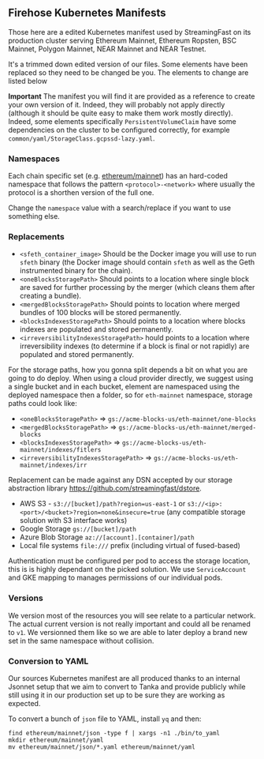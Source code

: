 ## Firehose Kubernetes Manifests

Those here are a edited Kubernetes manifest used by StreamingFast on its production cluster serving Ethereum Mainnet,
Ethereum Ropsten, BSC Mainnet, Polygon Mainnet, NEAR Mainnet and NEAR Testnet.

It's a trimmed down edited version of our files. Some elements have been replaced so they need to be changed
be you. The elements to change are listed below

**Important** The manifest you will find it are provided as a reference to create your own version of it. Indeed,
they will probably not apply directly (although it should be quite easy to make them work mostly directly). Indeed,
some elements specifically `PersistentVolumeClaim` have some dependencies on the cluster to be configured correctly,
for example `common/yaml/StorageClass.gcpssd-lazy.yaml`.

### Namespaces

Each chain specific set (e.g. [ethereum/mainnet](./ethereum/mainnet)) has an hard-coded namespace that follows the
pattern `<protocol>-<network>` where usually the protocol is a shorthen version of the full one.

Change the `namespace` value with a search/replace if you want to use something else.

### Replacements

- `<sfeth_container_image>` Should be the Docker image you will use to run `sfeth` binary (the Docker image should contain `sfeth` as well as the Geth instrumented binary for the chain).
- `<oneBlocksStoragePath>` Should points to a location where single block are saved for further processing by the merger (which cleans them after creating a bundle).
- `<mergedBlocksStoragePath>` Should points to location where merged bundles of 100 blocks will be stored permanently.
- `<blocksIndexesStoragePath>` Should points to a location where blocks indexes are populated and stored permanently.
- `<irreversibilityIndexesStoragePath>` hould points to a location where irreversibility indexes (to determine if a block is final or not rapidly) are populated and stored permanently.

For the storage paths, how you gonna split depends a bit on what you are going to do deploy. When using a cloud provider directly,
we suggest using a single bucket and in each bucket, element are namespaced using the deployed namespace then a folder, so for
`eth-mainnet` namespace, storage paths could look like:

- `<oneBlocksStoragePath>` => `gs://acme-blocks-us/eth-mainnet/one-blocks`
- `<mergedBlocksStoragePath>` => `gs://acme-blocks-us/eth-mainnet/merged-blocks`
- `<blocksIndexesStoragePath>` => `gs://acme-blocks-us/eth-mainnet/indexes/fitlers`
- `<irreversibilityIndexesStoragePath>` => `gs://acme-blocks-us/eth-mainnet/indexes/irr`

Replacement can be made against any DSN accepted by our storage abstraction library
https://github.com/streamingfast/dstore.

- AWS S3 - `s3://[bucket]/path?region=us-east-1` or `s3://<ip>:<port>/<bucket>?region=none&insecure=true` (any compatible storage solution with S3 interface works)
- Google Storage `gs://[bucket]/path`
- Azure Blob Storage `az://[account].[container]/path`
- Local file systems `file:///` prefix (including virtual of fused-based)

Authentication must be configured per pod to access the storage location, this is is highly dependant on the picked
solution. We use `ServiceAccount` and GKE mapping to manages permissions of our individual pods.

### Versions

We version most of the resources you will see relate to a particular network. The actual current version is not really important
and could all be renamed to `v1`. We versionned them like so we are able to later deploy a brand new set in the same namespace
without collision.

### Conversion to YAML

Our sources Kubernetes manifest are all produced thanks to an internal Jsonnet setup that we aim to convert to
Tanka and provide publicly while still using it in our production set up to be sure they are working as expected.

To convert a bunch of `json` file to YAML, install `yq` and then:

```
find ethereum/mainnet/json -type f | xargs -n1 ./bin/to_yaml
mkdir ethereum/mainnet/yaml
mv ethereum/mainnet/json/*.yaml ethereum/mainnet/yaml
```

